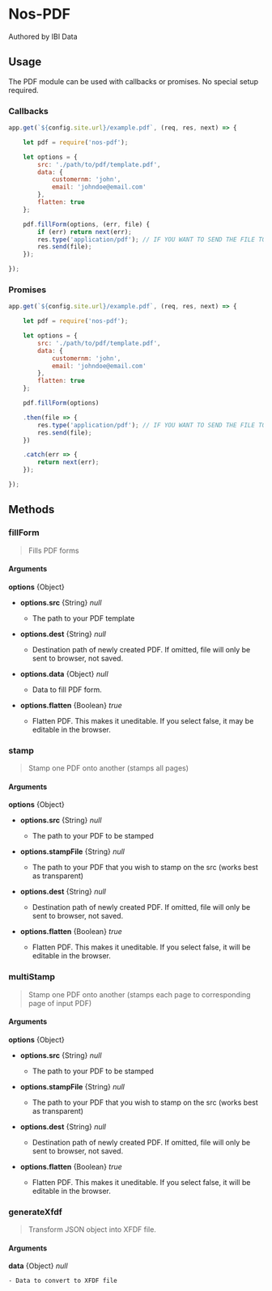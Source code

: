 # Nos-PDF #

Authored by IBI Data

## Usage ##

The PDF module can be used with callbacks or promises. No special setup required.


### Callbacks ###

```javascript
app.get(`${config.site.url}/example.pdf`, (req, res, next) => {

    let pdf = require('nos-pdf');

    let options = {
        src: './path/to/pdf/template.pdf',
        data: {
            customernm: 'john',
            email: 'johndoe@email.com'
        },
        flatten: true
    };

    pdf.fillForm(options, (err, file) {
        if (err) return next(err);
        res.type('application/pdf'); // IF YOU WANT TO SEND THE FILE TO THE BROWSER. OMIT THIS IF YOU WANT IT TO DOWNLOAD.
        res.send(file);
    });

});

```

### Promises ###
```javascript
app.get(`${config.site.url}/example.pdf`, (req, res, next) => {

    let pdf = require('nos-pdf');

    let options = {
        src: './path/to/pdf/template.pdf',
        data: {
            customernm: 'john',
            email: 'johndoe@email.com'
        },
        flatten: true
    };

    pdf.fillForm(options)

    .then(file => {
        res.type('application/pdf'); // IF YOU WANT TO SEND THE FILE TO THE BROWSER. OMIT THIS IF YOU WANT IT TO DOWNLOAD.
        res.send(file);
    })

    .catch(err => {
        return next(err);
    });

});
```


## Methods ##

### fillForm ###

> Fills PDF forms

#### Arguments ####

**options** {Object}

- **options.src** {String} *null*

    - The path to your PDF template

- **options.dest** {String} *null*

    - Destination path of newly created PDF. If omitted, file will only be sent to browser, not saved.

- **options.data** {Object} *null*

    - Data to fill PDF form.

- **options.flatten** {Boolean} *true*

    - Flatten PDF. This makes it uneditable. If you select false, it may be editable in the browser.

### stamp ###

> Stamp one PDF onto another (stamps all pages)

#### Arguments ####

**options** {Object}

- **options.src** {String} *null*

    - The path to your PDF to be stamped

- **options.stampFile** {String} *null*

    - The path to your PDF that you wish to stamp on the src (works best as transparent)

- **options.dest** {String} *null*

    - Destination path of newly created PDF. If omitted, file will only be sent to browser, not saved.

- **options.flatten** {Boolean} *true*

    - Flatten PDF. This makes it uneditable. If you select false, it will be editable in the browser.

### multiStamp ###

> Stamp one PDF onto another (stamps each page to corresponding page of input PDF)

#### Arguments ####

**options** {Object}

- **options.src** {String} *null*

    - The path to your PDF to be stamped

- **options.stampFile** {String} *null*

    - The path to your PDF that you wish to stamp on the src (works best as transparent)

- **options.dest** {String} *null*

    - Destination path of newly created PDF. If omitted, file will only be sent to browser, not saved.

- **options.flatten** {Boolean} *true*

    - Flatten PDF. This makes it uneditable. If you select false, it will be editable in the browser.



### generateXfdf ###

> Transform JSON object into XFDF file.

#### Arguments ####

**data** {Object} *null*

    - Data to convert to XFDF file